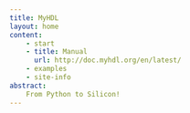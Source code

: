 ```yaml
---
title: MyHDL
layout: home
content:
    - start 
    - title: Manual
      url: http://doc.myhdl.org/en/latest/
    - examples
    - site-info 
abstract:
    From Python to Silicon!
---
```

